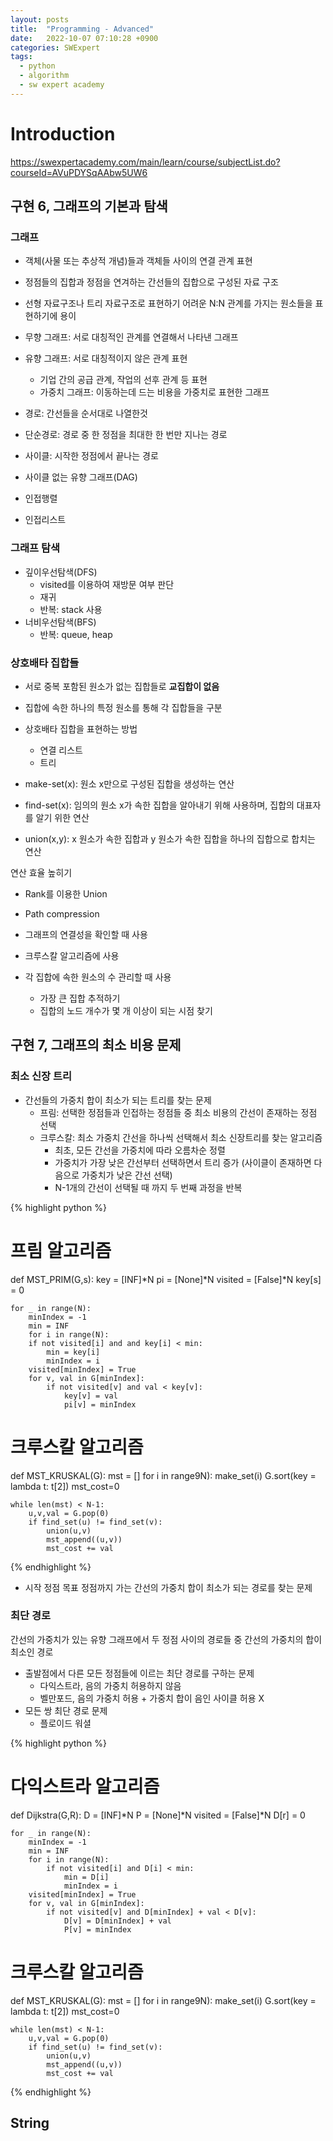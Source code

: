 ```yaml
---
layout: posts
title:  "Programming - Advanced"
date:   2022-10-07 07:10:28 +0900
categories: SWExpert
tags:
  - python
  - algorithm
  - sw expert academy
---
```


# Introduction

https://swexpertacademy.com/main/learn/course/subjectList.do?courseId=AVuPDYSqAAbw5UW6

## 구현 6, 그래프의 기본과 탐색

### 그래프

* 객체(사물 또는 추상적 개념)들과 객체들 사이의 연결 관계 표현
* 정점들의 집합과 정점을 연겨하는 간선들의 집합으로 구성된 자료 구조
* 선형 자료구조나 트리 자료구조로 표현하기 어려운 N:N 관계를 가지는 원소들을 표현하기에 용이

* 무향 그래프: 서로 대칭적인 관계를 연결해서 나타낸 그래프
* 유향 그래프: 서로 대칭적이지 않은 관계 표현
    * 기업 간의 공급 관계, 작업의 선후 관계 등 표현
    * 가중치 그래프: 이동하는데 드는 비용을 가중치로 표현한 그래프

* 경로: 간선들을 순서대로 나열한것
* 단순경로: 경로 중 한 정점을 최대한 한 번만 지나는 경로
* 사이클: 시작한 정점에서 끝나는 경로
* 사이클 없는 유향 그래프(DAG)

* 인접행렬
* 인접리스트

### 그래프 탐색

* 깊이우선탐색(DFS)
    * visited를 이용하여 재방문 여부 판단
    * 재귀
    * 반복: stack 사용
* 너비우선탐색(BFS)
    * 반복: queue, heap

### 상호배타 집합들

* 서로 중복 포함된 원소가 없는 집합들로 **교집합이 없음**
* 집합에 속한 하나의 특정 원소를 통해 각 집합들을 구분
* 상호배타 집합을 표현하는 방법
    * 연결 리스트
    * 트리

* make-set(x): 원소 x만으로 구성된 집합을 생성하는 연산
* find-set(x): 임의의 원소 x가 속한 집합을 알아내기 위해 사용하며, 집합의 대표자를 알기 위한 연산
* union(x,y): x 원소가 속한 집합과 y 원소가 속한 집합을 하나의 집합으로 합치는 연산

연산 효율 높히기

* Rank를 이용한 Union
* Path compression

* 그래프의 연결성을 확인할 때 사용
* 크루스칼 알고리즘에 사용
* 각 집합에 속한 원소의 수 관리할 때 사용
    * 가장 큰 집합 추적하기
    * 집합의 노드 개수가 몇 개 이상이 되는 시점 찾기

## 구현 7, 그래프의 최소 비용 문제

### 최소 신장 트리

* 간선들의 가중치 합이 최소가 되는 트리를 찾는 문제
    * 프림: 선택한 정점들과 인접하는 정점들 중 최소 비용의 간선이 존재하는 정점 선택
    * 크루스칼: 최소 가중치 간선을 하나씩 선택해서 최소 신장트리를 찾는 알고리즘
        * 최초, 모든 간선을 가중치에 따라 오름차순 정렬
        * 가중치가 가장 낮은 간선부터 선택하면서 트리 증가 (사이클이 존재하면 다음으로 가중치가 낮은 간선 선택)
        * N-1개의 간선이 선택될 때 까지 두 번째 과정을 반복

{% highlight python %}
# 프림 알고리즘
def MST_PRIM(G,s):
    key = [INF]*N
    pi = [None]*N
    visited = [False]*N
    key[s] = 0

    for _ in range(N):
        minIndex = -1
        min = INF
        for i in range(N):
        if not visited[i] and and key[i] < min:
            min = key[i]
            minIndex = i
        visited[minIndex] = True
        for v, val in G[minIndex]:
            if not visited[v] and val < key[v]:
                key[v] = val
                pi[v] = minIndex

# 크루스칼 알고리즘
def MST_KRUSKAL(G):
    mst = []
    for i in range9N):
        make_set(i)
    G.sort(key = lambda t: t[2])
    mst_cost=0

    while len(mst) < N-1:
        u,v,val = G.pop(0)
        if find_set(u) != find_set(v):
            union(u,v)
            mst_append((u,v))
            mst_cost += val
{% endhighlight %}
* 시작 정점 목표 정점까지 가는 간선의 가중치 합이 최소가 되는 경로를 찾는 문제

### 최단 경로

간선의 가중치가 있는 유향 그래프에서 두 정점 사이의 경로들 중 간선의 가중치의 합이 최소인 경로

* 출발점에서 다른 모든 정점들에 이르는 최단 경로를 구하는 문제
    * 다익스트라, 음의 가중치 허용하지 않음
    * 벨만포드, 음의 가중치 허용 + 가중치 합이 음인 사이클 허용 X
* 모든 쌍 최단 경로 문제
    * 플로이드 워셜

{% highlight python %}
# 다익스트라 알고리즘
def Dijkstra(G,R):
    D = [INF]*N
    P = [None]*N
    visited = [False]*N
    D[r] = 0

    for _ in range(N):
        minIndex = -1
        min = INF
        for i in range(N):
            if not visited[i] and D[i] < min:
                min = D[i]
                minIndex = i
        visited[minIndex] = True
        for v, val in G[minIndex]:
            if not visited[v] and D[minIndex] + val < D[v]:
                D[v] = D[minIndex] + val
                P[v] = minIndex

# 크루스칼 알고리즘
def MST_KRUSKAL(G):
    mst = []
    for i in range9N):
        make_set(i)
    G.sort(key = lambda t: t[2])
    mst_cost=0

    while len(mst) < N-1:
        u,v,val = G.pop(0)
        if find_set(u) != find_set(v):
            union(u,v)
            mst_append((u,v))
            mst_cost += val
{% endhighlight %}

## String


